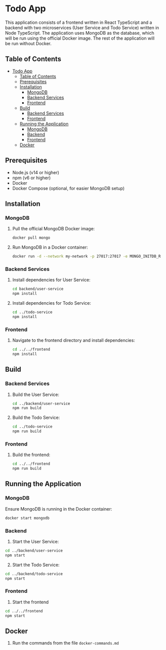 # Todo App

This application consists of a frontend written in React TypeScript and a backend with two microservices (User Service and Todo Service) written in Node TypeScript. The application uses MongoDB as the database, which will be run using the official Docker image. The rest of the application will be run without Docker.

## Table of Contents

- [Todo App](#todo-app)
  - [Table of Contents](#table-of-contents)
  - [Prerequisites](#prerequisites)
  - [Installation](#installation)
    - [MongoDB](#mongodb)
    - [Backend Services](#backend-services)
    - [Frontend](#frontend)
  - [Build](#build)
    - [Backend Services](#backend-services-1)
    - [Frontend](#frontend-1)
  - [Running the Application](#running-the-application)
    - [MongoDB](#mongodb-1)
    - [Backend](#backend)
    - [Frontend](#frontend-2)
  - [Docker](#docker)

## Prerequisites

- Node.js (v14 or higher)
- npm (v6 or higher)
- Docker
- Docker Compose (optional, for easier MongoDB setup)

## Installation

### MongoDB

1. Pull the official MongoDB Docker image:

    ```sh
    docker pull mongo
    ```

2. Run MongoDB in a Docker container:

    ```sh
    docker run -d --network my-network -p 27017:27017 -e MONGO_INITDB_ROOT_USERNAME=admin MONGO_INITDB_ROOT_PASSWORD=password --name mongo mongo:latest
    ```

### Backend Services

1. Install dependencies for User Service:

    ```sh
    cd backend/user-service
    npm install
    ```

2. Install dependencies for Todo Service:

    ```sh
    cd ../todo-service
    npm install
    ```

### Frontend

1. Navigate to the frontend directory and install dependencies:

    ```sh
    cd ../../frontend
    npm install
    ```

## Build

### Backend Services

1. Build the User Service:

    ```sh
    cd ../backend/user-service
    npm run build
    ```

2. Build the Todo Service:

    ```sh
    cd ../todo-service
    npm run build
    ```

### Frontend

1. Build the frontend:

    ```sh
    cd ../../frontend
    npm run build
    ```

## Running the Application

### MongoDB

Ensure MongoDB is running in the Docker container:

```sh
docker start mongodb
```

### Backend

1. Start the User Service:

```sh 
cd ../backend/user-service
npm start
```
2. Start the Todo Service:

```sh 
cd ../backend/todo-service
npm start
```
### Frontend

1. Start the frontend

```sh 
cd ../../frontend
npm start
```

## Docker

1. Run the commands from the file `docker-commands.md`

